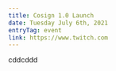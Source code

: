 ```yaml
---
title: Cosign 1.0 Launch
date: Tuesday July 6th, 2021
entryTag: event
link: https://www.twitch.com
---
```

cddcddd